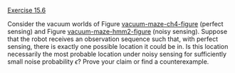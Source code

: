 [Exercise 15.6](ex_6/)

Consider the vacuum worlds of
Figure [vacuum-maze-ch4-figure](#/) (perfect sensing) and
Figure [vacuum-maze-hmm2-figure](#/) (noisy sensing). Suppose
that the robot receives an observation sequence such that, with perfect
sensing, there is exactly one possible location it could be in. Is this
location necessarily the most probable location under noisy sensing for
sufficiently small noise probability $\epsilon$? Prove your claim or
find a counterexample.
